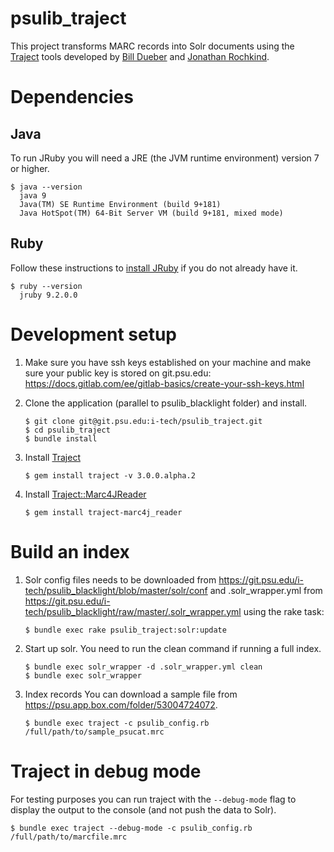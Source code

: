 # psulib_traject

This project transforms MARC records into Solr documents using the [Traject](https://github.com/traject-project/traject) tools developed by [Bill Dueber](https://github.com/billdueber/) and [Jonathan Rochkind](https://github.com/jrochkind).

# Dependencies
## Java
To run JRuby you will need a JRE (the JVM runtime environment) version 7 or higher.
```
$ java --version
  java 9
  Java(TM) SE Runtime Environment (build 9+181)
  Java HotSpot(TM) 64-Bit Server VM (build 9+181, mixed mode)
```

## Ruby
Follow these instructions to [install JRuby](https://git.psu.edu/i-tech/psulib_traject/wikis/Install-JRuby) if you do not already have it.
```
$ ruby --version
  jruby 9.2.0.0
```

# Development setup
1.  Make sure you have ssh keys established on your machine and make sure your public key is stored on git.psu.edu: https://docs.gitlab.com/ee/gitlab-basics/create-your-ssh-keys.html
1.  Clone the application (parallel to psulib_blacklight folder) and install.
    ``` 
    $ git clone git@git.psu.edu:i-tech/psulib_traject.git
    $ cd psulib_traject
    $ bundle install
    ```
 
1.  Install [Traject](https://github.com/traject-project/traject)
    ```
    $ gem install traject -v 3.0.0.alpha.2
    ```
    
1. Install [Traject::Marc4JReader](https://github.com/traject/traject-marc4j_reader)
   ```
   $ gem install traject-marc4j_reader
   ```
   
# Build an index
1. Solr config files needs to be downloaded from https://git.psu.edu/i-tech/psulib_blacklight/blob/master/solr/conf and .solr_wrapper.yml from https://git.psu.edu/i-tech/psulib_blacklight/raw/master/.solr_wrapper.yml using the rake task:
   ```
   $ bundle exec rake psulib_traject:solr:update
   ```

1. Start up solr. You need to run the clean command if running a full index.
   ```
   $ bundle exec solr_wrapper -d .solr_wrapper.yml clean
   $ bundle exec solr_wrapper
   ```

1. Index records
   You can download a sample file from https://psu.app.box.com/folder/53004724072.
   ```
   $ bundle exec traject -c psulib_config.rb /full/path/to/sample_psucat.mrc 
   ```

# Traject in debug mode
For testing purposes you can run traject with the `--debug-mode` flag to
display the output to the console (and not push the data to Solr).
```
$ bundle exec traject --debug-mode -c psulib_config.rb /full/path/to/marcfile.mrc
```
